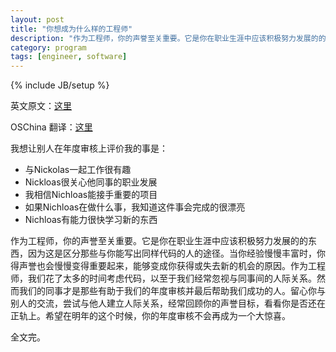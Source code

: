 ```yaml
---
layout: post
title: "你想成为什么样的工程师"
description: "作为工程师，你的声誉至关重要。它是你在职业生涯中应该积极努力发展的的东西，因为这是区分那些与你能写出同样代码的人的途径。当你经验慢慢丰富时，你得声誉也会慢慢变得重要起来，能够变成你获得或失去新的机会的原因。"
category: program
tags: [engineer, software]
---
```

{% include JB/setup %}

英文原文：[这里](http://www.nczonline.net/blog/2013/02/26/what-kind-of-a-software-engineer-do-you-want-to-be-known-as/)

OSChina 翻译：[这里](http://my.oschina.net/hmj/blog/111467)

我想让别人在年度审核上评价我的事是：

* 与Nickolas一起工作很有趣
* Nickloas很关心他同事的职业发展
* 我相信Nichloas能接手重要的项目
* 如果Nichloas在做什么事，我知道这件事会完成的很漂亮
* Nichloas有能力很快学习新的东西

作为工程师，你的声誉至关重要。它是你在职业生涯中应该积极努力发展的的东西，因为这是区分那些与你能写出同样代码的人的途径。当你经验慢慢丰富时，你得声誉也会慢慢变得重要起来，能够变成你获得或失去新的机会的原因。作为工程师，我们花了太多的时间考虑代码，以至于我们经常忽视与同事间的人际关系。然而我们的同事才是那些有助于我们的年度审核并最后帮助我们成功的人。留心你与别人的交流，尝试与他人建立人际关系，经常回顾你的声誉目标，看看你是否还在正轨上。希望在明年的这个时候，你的年度审核不会再成为一个大惊喜。

全文完。

